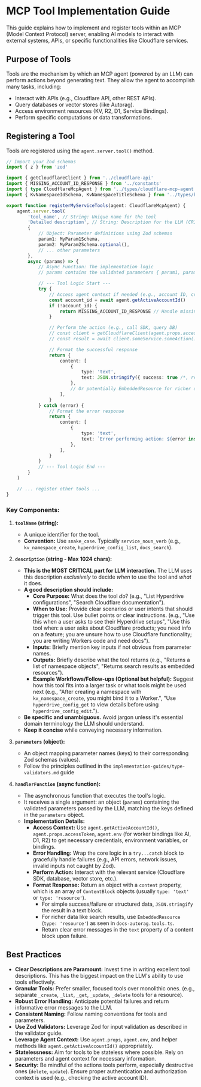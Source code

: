# MCP Tool Implementation Guide

This guide explains how to implement and register tools within an MCP (Model Context Protocol) server, enabling AI models to interact with external systems, APIs, or specific functionalities like Cloudflare services.

## Purpose of Tools

Tools are the mechanism by which an MCP agent (powered by an LLM) can perform actions beyond generating text. They allow the agent to accomplish many tasks, including:

- Interact with APIs (e.g., Cloudflare API, other REST APIs).
- Query databases or vector stores (like Autorag).
- Access environment resources (KV, R2, D1, Service Bindings).
- Perform specific computations or data transformations.

## Registering a Tool

Tools are registered using the `agent.server.tool()` method.

```typescript
// Import your Zod schemas
import { z } from 'zod'

import { getCloudflareClient } from '../cloudflare-api'
import { MISSING_ACCOUNT_ID_RESPONSE } from '../constants'
import { type CloudflareMcpAgent } from '../types/cloudflare-mcp-agent'
import { KvNamespaceIdSchema, KvNamespaceTitleSchema } from '../types/kv_namespace'

export function registerMyServiceTools(agent: CloudflareMcpAgent) {
	agent.server.tool(
		'tool_name', // String: Unique name for the tool
		'Detailed description', // String: Description for the LLM (CRITICAL!)
		{
			// Object: Parameter definitions using Zod schemas
			param1: MyParam1Schema,
			param2: MyParam2Schema.optional(),
			// ... other parameters
		},
		async (params) => {
			// Async Function: The implementation logic
			// params contains the validated parameters { param1, param2, ... }

			// --- Tool Logic Start ---
			try {
				// Access agent context if needed (e.g., account ID, credentials)
				const account_id = await agent.getActiveAccountId()
				if (!account_id) {
					return MISSING_ACCOUNT_ID_RESPONSE // Handle missing context
				}

				// Perform the action (e.g., call SDK, query DB)
				// const client = getCloudflareClient(agent.props.accessToken);
				// const result = await client.someService.someAction(...);

				// Format the successful response
				return {
					content: [
						{
							type: 'text',
							text: JSON.stringify({ success: true /*, result */ }),
						},
						// Or potentially EmbeddedResource for richer data
					],
				}
			} catch (error) {
				// Format the error response
				return {
					content: [
						{
							type: 'text',
							text: `Error performing action: ${error instanceof Error ? error.message : String(error)}`,
						},
					],
				}
			}
			// --- Tool Logic End ---
		}
	)

	// ... register other tools ...
}
```

### Key Components:

1.  **`toolName` (string):**

    - A unique identifier for the tool.
    - **Convention:** Use `snake_case`. Typically `service_noun_verb` (e.g., `kv_namespace_create`, `hyperdrive_config_list`, `docs_search`).

2.  **`description` (string - Max 1024 chars):**

    - **This is the MOST CRITICAL part for LLM interaction.** The LLM uses this description _exclusively_ to decide _when_ to use the tool and _what_ it does.
    - **A good description should include:**
      - **Core Purpose:** What does the tool _do_? (e.g., "List Hyperdrive configurations", "Search Cloudflare documentation").
      - **When to Use:** Provide clear scenarios or user intents that should trigger this tool. Use bullet points or clear instructions. (e.g., "Use this when a user asks to see their Hyperdrive setups", "Use this tool when: a user asks about Cloudflare products; you need info on a feature; you are unsure how to use Cloudflare functionality; you are writing Workers code and need docs").
      - **Inputs:** Briefly mention key inputs if not obvious from parameter names.
      - **Outputs:** Briefly describe what the tool returns (e.g., "Returns a list of namespace objects", "Returns search results as embedded resources").
      - **Example Workflows/Follow-ups (Optional but helpful):** Suggest how this tool fits into a larger task or what tools might be used next (e.g., "After creating a namespace with `kv_namespace_create`, you might bind it to a Worker.", "Use `hyperdrive_config_get` to view details before using `hyperdrive_config_edit`.").
    - **Be specific and unambiguous.** Avoid jargon unless it's essential domain terminology the LLM should understand.
    - **Keep it concise** while conveying necessary information.

3.  **`parameters` (object):**

    - An object mapping parameter names (keys) to their corresponding Zod schemas (values).
    - Follow the principles outlined in the `implementation-guides/type-validators.md` guide

4.  **`handlerFunction` (async function):**
    - The asynchronous function that executes the tool's logic.
    - It receives a single argument: an object (`params`) containing the validated parameters passed by the LLM, matching the keys defined in the `parameters` object.
    - **Implementation Details:**
      - **Access Context:** Use `agent.getActiveAccountId()`, `agent.props.accessToken`, `agent.env` (for worker bindings like AI, D1, R2) to get necessary credentials, environment variables, or bindings.
      - **Error Handling:** Wrap the core logic in a `try...catch` block to gracefully handle failures (e.g., API errors, network issues, invalid inputs not caught by Zod).
      - **Perform Action:** Interact with the relevant service (Cloudflare SDK, database, vector store, etc.).
      - **Format Response:** Return an object with a `content` property, which is an array of `ContentBlock` objects (usually `type: 'text'` or `type: 'resource'`).
        - For simple success/failure or structured data, `JSON.stringify` the result in a text block.
        - For richer data like search results, use `EmbeddedResource` (`type: 'resource'`) as seen in `docs-autorag.tools.ts`.
        - Return clear error messages in the `text` property of a content block upon failure.

## Best Practices

- **Clear Descriptions are Paramount:** Invest time in writing excellent tool descriptions. This has the biggest impact on the LLM's ability to use tools effectively.
- **Granular Tools:** Prefer smaller, focused tools over monolithic ones. (e.g., separate `_create`, `_list`, `_get`, `_update`, `_delete` tools for a resource).
- **Robust Error Handling:** Anticipate potential failures and return informative error messages to the LLM.
- **Consistent Naming:** Follow naming conventions for tools and parameters.
- **Use Zod Validators:** Leverage Zod for input validation as described in the validator guide.
- **Leverage Agent Context:** Use `agent.props`, `agent.env`, and helper methods like `agent.getActiveAccountId()` appropriately.
- **Statelessness:** Aim for tools to be stateless where possible. Rely on parameters and agent context for necessary information.
- **Security:** Be mindful of the actions tools perform, especially destructive ones (`delete`, `update`). Ensure proper authentication and authorization context is used (e.g., checking the active account ID).
